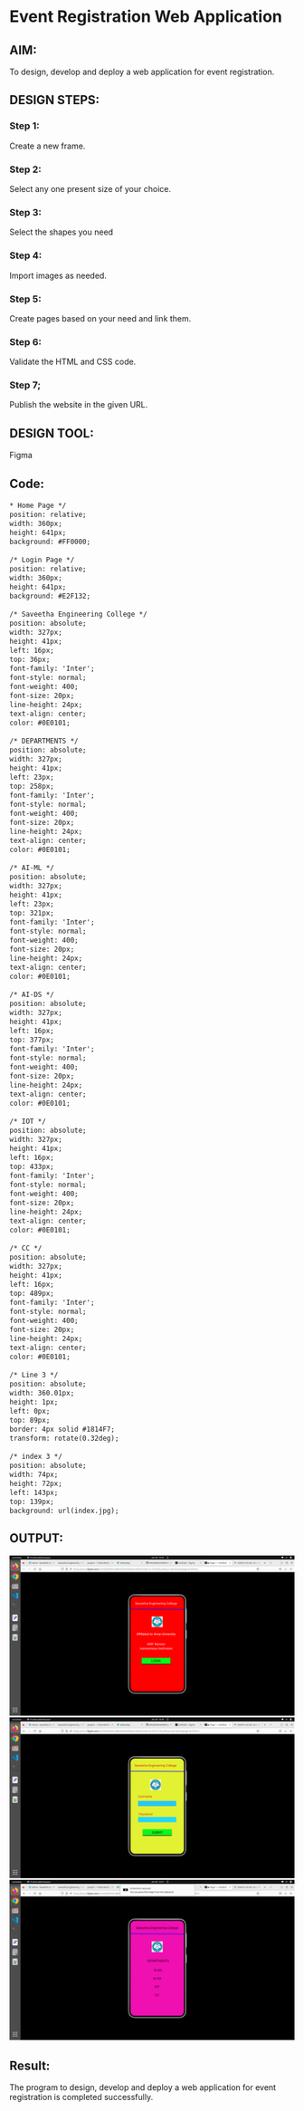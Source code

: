 # Event Registration Web Application

## AIM:
To design, develop and deploy a web application for event registration.

## DESIGN STEPS:

### Step 1:
Create a new frame.

### Step 2:
Select any one present size of your choice.

### Step 3:
Select the shapes you need

### Step 4:
Import images as needed.

### Step 5:
Create pages based on your need and link them.

### Step 6:
Validate the HTML and CSS code.

### Step 7;
Publish the website in the given URL.

## DESIGN TOOL:
Figma

## Code:
```
* Home Page */
position: relative;
width: 360px;
height: 641px;
background: #FF0000;

/* Login Page */
position: relative;
width: 360px;
height: 641px;
background: #E2F132;

/* Saveetha Engineering College */
position: absolute;
width: 327px;
height: 41px;
left: 16px;
top: 36px;
font-family: 'Inter';
font-style: normal;
font-weight: 400;
font-size: 20px;
line-height: 24px;
text-align: center;
color: #0E0101;

/* DEPARTMENTS */
position: absolute;
width: 327px;
height: 41px;
left: 23px;
top: 258px;
font-family: 'Inter';
font-style: normal;
font-weight: 400;
font-size: 20px;
line-height: 24px;
text-align: center;
color: #0E0101;

/* AI-ML */
position: absolute;
width: 327px;
height: 41px;
left: 23px;
top: 321px;
font-family: 'Inter';
font-style: normal;
font-weight: 400;
font-size: 20px;
line-height: 24px;
text-align: center;
color: #0E0101;

/* AI-DS */
position: absolute;
width: 327px;
height: 41px;
left: 16px;
top: 377px;
font-family: 'Inter';
font-style: normal;
font-weight: 400;
font-size: 20px;
line-height: 24px;
text-align: center;
color: #0E0101;

/* IOT */
position: absolute;
width: 327px;
height: 41px;
left: 16px;
top: 433px;
font-family: 'Inter';
font-style: normal;
font-weight: 400;
font-size: 20px;
line-height: 24px;
text-align: center;
color: #0E0101;

/* CC */
position: absolute;
width: 327px;
height: 41px;
left: 16px;
top: 489px;
font-family: 'Inter';
font-style: normal;
font-weight: 400;
font-size: 20px;
line-height: 24px;
text-align: center;
color: #0E0101;

/* Line 3 */
position: absolute;
width: 360.01px;
height: 1px;
left: 0px;
top: 89px;
border: 4px solid #1814F7;
transform: rotate(0.32deg);

/* index 3 */
position: absolute;
width: 74px;
height: 72px;
left: 143px;
top: 139px;
background: url(index.jpg);
```
## OUTPUT:
![Output](./out1.png)
![Output](./out2.png)
![Output](./out3.png)

## Result:
The program to design, develop and deploy a web application for event registration is completed successfully.
